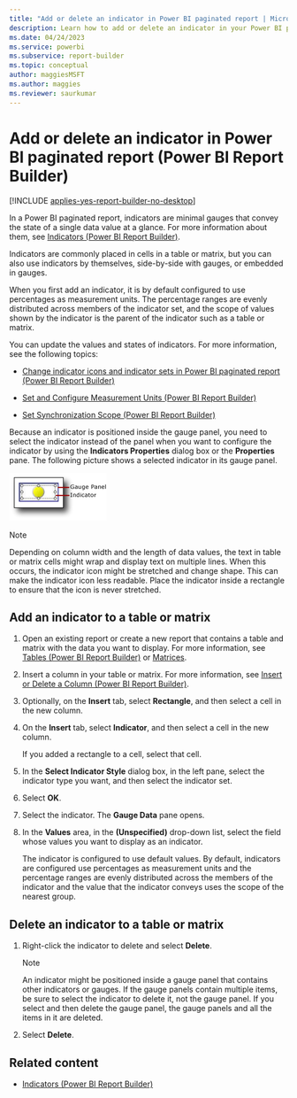```yaml
---
title: "Add or delete an indicator in Power BI paginated report | Microsoft Docs"
description: Learn how to add or delete an indicator in your Power BI paginated reports to convey the state of a single data value in Power BI Report Builder.
ms.date: 04/24/2023
ms.service: powerbi
ms.subservice: report-builder
ms.topic: conceptual
author: maggiesMSFT
ms.author: maggies
ms.reviewer: saurkumar
---
```

# Add or delete an indicator in Power BI paginated report (Power BI Report Builder)

[!INCLUDE [applies-yes-report-builder-no-desktop](../../../includes/applies-yes-report-builder-no-desktop.md)]

  In a Power BI paginated report, indicators are minimal gauges that convey the state of a single data value at a glance. For more information about them, see [Indicators &#40;Power BI Report Builder&#41;](/sql/reporting-services/report-design/indicators-report-builder-and-ssrs).  
  
 Indicators are commonly placed in cells in a table or matrix, but you can also use indicators by themselves, side-by-side with gauges, or embedded in gauges.  
  
 When you first add an indicator, it is by default configured to use percentages as measurement units. The percentage ranges are evenly distributed across members of the indicator set, and the scope of values shown by the indicator is the parent of the indicator such as a table or matrix.  
  
 You can update the values and states of indicators. For more information, see the following topics:  
  
- [Change indicator icons and indicator sets in Power BI paginated report (Power BI Report Builder)](change-indicator-icons-indicator-sets-report-builder.md)
  
- [Set and Configure Measurement Units &#40;Power BI Report Builder&#41;](/sql/reporting-services/report-design/set-and-configure-measurement-units-report-builder-and-ssrs)  
  
- [Set Synchronization Scope &#40;Power BI Report Builder&#41;](/sql/reporting-services/report-design/set-synchronization-scope-report-builder-and-ssrs)  
  
 Because an indicator is positioned inside the gauge panel, you need to select the indicator instead of the panel when you want to configure the indicator by using the **Indicators Properties** dialog box or the **Properties** pane. The following picture shows a selected indicator in its gauge panel.  
  
 ![Screenshot of a gauge panel with indicator.](./media/paginated-reports-visualizations/gauge-panel-with-indicator.gif "gauge-panel-with-indicator")  
  
> [!NOTE]  
> Depending on column width and the length of data values, the text in table or matrix cells might wrap and display text on multiple lines. When this occurs, the indicator icon might be stretched and change shape. This can make the indicator icon less readable. Place the indicator inside a rectangle to ensure that the icon is never stretched.  
  
## Add an indicator to a table or matrix  
  
1.  Open an existing report or create a new report that contains a table and matrix with the data you want to display. For more information, see [Tables &#40;Power BI Report Builder&#41;](/sql/reporting-services/report-design/tables-report-builder-and-ssrs) or [Matrices](/sql/reporting-services/report-design/create-a-matrix-report-builder-and-ssrs).  
  
2.  Insert a column in your table or matrix. For more information, see [Insert or Delete a Column &#40;Power BI Report Builder&#41;](/sql/reporting-services/report-design/insert-or-delete-a-column-report-builder-and-ssrs).  
  
3.  Optionally, on the **Insert** tab, select **Rectangle**, and then select a cell in the new column.  
  
4.  On the **Insert** tab, select **Indicator**, and then select a cell in the new column.  
  
     If you added a rectangle to a cell, select that cell.  
  
5.  In the **Select Indicator Style** dialog box, in the left pane, select the indicator type you want, and then select the indicator set.  
  
6.  Select **OK**.  
  
7.  Select the indicator. The **Gauge Data** pane opens.  
  
8.  In the **Values** area, in the **(Unspecified)** drop-down list, select the field whose values you want to display as an indicator.  
  
     The indicator is configured to use default values. By default, indicators are configured use percentages as measurement units and the percentage ranges are evenly distributed across the members of the indicator and the value that the indicator conveys uses the scope of the nearest group.  
  
## Delete an indicator to a table or matrix  
  
1.  Right-click the indicator to delete and select **Delete**.  
  
    > [!NOTE]  
    >  An indicator might be positioned inside a gauge panel that contains other indicators or gauges. If the gauge panels contain multiple items, be sure to select the indicator to delete it, not the gauge panel. If you select and then delete the gauge panel, the gauge panels and all the items in it are deleted.  
  
2.  Select **Delete**.  
  
## Related content  

- [Indicators &#40;Power BI Report Builder&#41;](/sql/reporting-services/report-design/indicators-report-builder-and-ssrs)  
  
  
